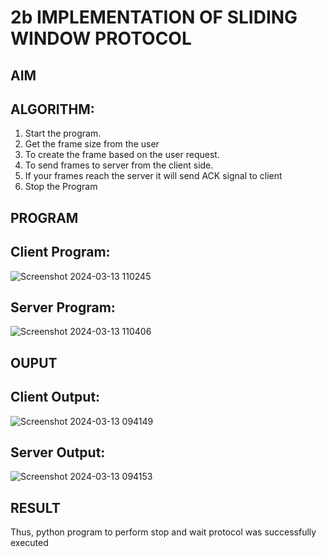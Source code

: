 # 2b IMPLEMENTATION OF SLIDING WINDOW PROTOCOL
## AIM
## ALGORITHM:
1. Start the program.
2. Get the frame size from the user
3. To create the frame based on the user request.
4. To send frames to server from the client side.
5. If your frames reach the server it will send ACK signal to client
6. Stop the Program
## PROGRAM
## Client Program:
![Screenshot 2024-03-13 110245](https://github.com/NAVEEN-2006/2b_SLIDING_WINDOW_PROTOCOL/assets/152067648/7ad77715-97fd-4ab7-9be5-d8641d817350)
## Server Program:
![Screenshot 2024-03-13 110406](https://github.com/NAVEEN-2006/2b_SLIDING_WINDOW_PROTOCOL/assets/152067648/6adf0fa1-8427-48d9-bbe8-fafd2a51fb8a)
## OUPUT
## Client Output:
![Screenshot 2024-03-13 094149](https://github.com/NAVEEN-2006/2b_SLIDING_WINDOW_PROTOCOL/assets/152067648/1c94cc5e-f57c-4e98-80ea-b315497ef7a2)
## Server Output:
![Screenshot 2024-03-13 094153](https://github.com/NAVEEN-2006/2b_SLIDING_WINDOW_PROTOCOL/assets/152067648/c0c77f1d-c989-4274-98cb-56d81159f440)
## RESULT
Thus, python program to perform stop and wait protocol was successfully executed

